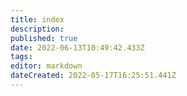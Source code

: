 ```yaml
---
title: index
description: 
published: true
date: 2022-06-13T10:49:42.433Z
tags: 
editor: markdown
dateCreated: 2022-05-17T16:25:51.441Z
---
```


<NewsScroll :items="[
  {'link':'news/#when-will-hardware-wallet-voting-support-will-be-available',
  'text':'¿Cuándo estará disponible el soporte para la votación de billeteras de hardware?'},
  {'link':'news/#we-are-applying-for-funding',
   'text':'¡Estamos solicitando financiación! Ayúdenos a construir este sitio web.'}
  ]"/>
